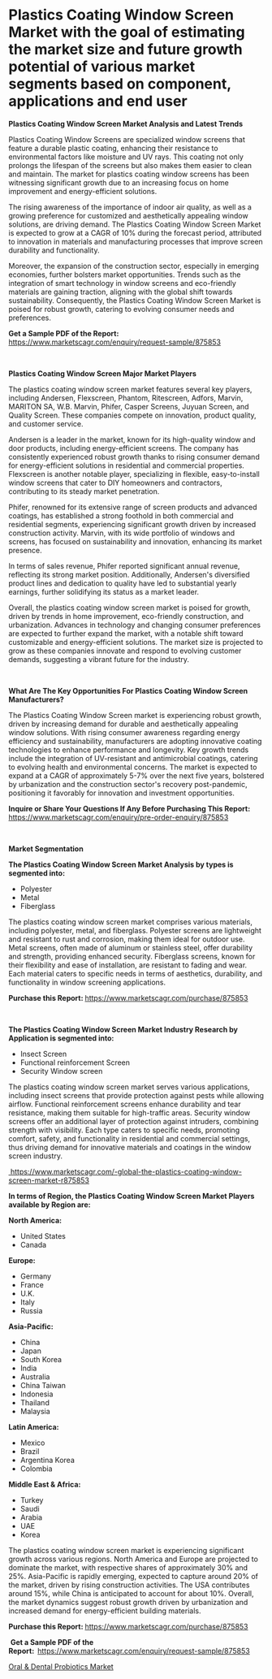<p><h1>Plastics Coating Window Screen Market with the goal of estimating the market size and future growth potential of various market segments based on component, applications and end user</h1></p><p><strong>Plastics Coating Window Screen Market Analysis and Latest Trends</strong></p>
<p><p>Plastics Coating Window Screens are specialized window screens that feature a durable plastic coating, enhancing their resistance to environmental factors like moisture and UV rays. This coating not only prolongs the lifespan of the screens but also makes them easier to clean and maintain. The market for plastics coating window screens has been witnessing significant growth due to an increasing focus on home improvement and energy-efficient solutions. </p><p>The rising awareness of the importance of indoor air quality, as well as a growing preference for customized and aesthetically appealing window solutions, are driving demand. The Plastics Coating Window Screen Market is expected to grow at a CAGR of 10% during the forecast period, attributed to innovation in materials and manufacturing processes that improve screen durability and functionality. </p><p>Moreover, the expansion of the construction sector, especially in emerging economies, further bolsters market opportunities. Trends such as the integration of smart technology in window screens and eco-friendly materials are gaining traction, aligning with the global shift towards sustainability. Consequently, the Plastics Coating Window Screen Market is poised for robust growth, catering to evolving consumer needs and preferences.</p></p>
<p><strong>Get a Sample PDF of the Report:&nbsp;</strong> <a href="https://www.marketscagr.com/enquiry/request-sample/875853?utm_campaign=3541&utm_medium=2&utm_source=Github&utm_content=ia&utm_term=21032025&utm_id=plastics-coating-window-screen">https://www.marketscagr.com/enquiry/request-sample/875853</a></p>
<p>&nbsp;</p>
<p><strong>Plastics Coating Window Screen Major Market Players</strong></p>
<p><p>The plastics coating window screen market features several key players, including Andersen, Flexscreen, Phantom, Ritescreen, Adfors, Marvin, MARITON SA, W.B. Marvin, Phifer, Casper Screens, Juyuan Screen, and Quality Screen. These companies compete on innovation, product quality, and customer service.</p><p>Andersen is a leader in the market, known for its high-quality window and door products, including energy-efficient screens. The company has consistently experienced robust growth thanks to rising consumer demand for energy-efficient solutions in residential and commercial properties. Flexscreen is another notable player, specializing in flexible, easy-to-install window screens that cater to DIY homeowners and contractors, contributing to its steady market penetration.</p><p>Phifer, renowned for its extensive range of screen products and advanced coatings, has established a strong foothold in both commercial and residential segments, experiencing significant growth driven by increased construction activity. Marvin, with its wide portfolio of windows and screens, has focused on sustainability and innovation, enhancing its market presence.</p><p>In terms of sales revenue, Phifer reported significant annual revenue, reflecting its strong market position. Additionally, Andersen's diversified product lines and dedication to quality have led to substantial yearly earnings, further solidifying its status as a market leader.</p><p>Overall, the plastics coating window screen market is poised for growth, driven by trends in home improvement, eco-friendly construction, and urbanization. Advances in technology and changing consumer preferences are expected to further expand the market, with a notable shift toward customizable and energy-efficient solutions. The market size is projected to grow as these companies innovate and respond to evolving customer demands, suggesting a vibrant future for the industry.</p></p>
<p>&nbsp;</p>
<p><strong>What Are The Key Opportunities For Plastics Coating Window Screen Manufacturers?</strong></p>
<p><p>The Plastics Coating Window Screen market is experiencing robust growth, driven by increasing demand for durable and aesthetically appealing window solutions. With rising consumer awareness regarding energy efficiency and sustainability, manufacturers are adopting innovative coating technologies to enhance performance and longevity. Key growth trends include the integration of UV-resistant and antimicrobial coatings, catering to evolving health and environmental concerns. The market is expected to expand at a CAGR of approximately 5-7% over the next five years, bolstered by urbanization and the construction sector's recovery post-pandemic, positioning it favorably for innovation and investment opportunities.</p></p>
<p><strong>Inquire or Share Your Questions If Any Before Purchasing This Report:</strong> <a href="https://www.marketscagr.com/enquiry/pre-order-enquiry/875853?utm_campaign=3541&utm_medium=2&utm_source=Github&utm_content=ia&utm_term=21032025&utm_id=plastics-coating-window-screen">https://www.marketscagr.com/enquiry/pre-order-enquiry/875853</a></p>
<p>&nbsp;</p>
<p><strong>Market Segmentation</strong></p>
<p><strong>The Plastics Coating Window Screen Market Analysis by types is segmented into:</strong></p>
<p><ul><li>Polyester</li><li>Metal</li><li>Fiberglass</li></ul></p>
<p><p>The plastics coating window screen market comprises various materials, including polyester, metal, and fiberglass. Polyester screens are lightweight and resistant to rust and corrosion, making them ideal for outdoor use. Metal screens, often made of aluminum or stainless steel, offer durability and strength, providing enhanced security. Fiberglass screens, known for their flexibility and ease of installation, are resistant to fading and wear. Each material caters to specific needs in terms of aesthetics, durability, and functionality in window screening applications.</p></p>
<p><strong>Purchase this Report:&nbsp;</strong><a href="https://www.marketscagr.com/purchase/875853?utm_campaign=3541&utm_medium=2&utm_source=Github&utm_content=ia&utm_term=21032025&utm_id=plastics-coating-window-screen">https://www.marketscagr.com/purchase/875853</a></p>
<p>&nbsp;</p>
<p><strong>The Plastics Coating Window Screen Market Industry Research by Application is segmented into:</strong></p>
<p><ul><li>Insect Screen</li><li>Functional reinforcement Screen</li><li>Security Window screen</li></ul></p>
<p><p>The plastics coating window screen market serves various applications, including insect screens that provide protection against pests while allowing airflow. Functional reinforcement screens enhance durability and tear resistance, making them suitable for high-traffic areas. Security window screens offer an additional layer of protection against intruders, combining strength with visibility. Each type caters to specific needs, promoting comfort, safety, and functionality in residential and commercial settings, thus driving demand for innovative materials and coatings in the window screen industry.</p></p>
<p><a href="https://www.marketscagr.com/-global-the-plastics-coating-window-screen-market-r875853?utm_campaign=3541&utm_medium=2&utm_source=Github&utm_content=ia&utm_term=21032025&utm_id=plastics-coating-window-screen">&nbsp;https://www.marketscagr.com/-global-the-plastics-coating-window-screen-market-r875853</a></p>
<p><strong>In terms of Region, the Plastics Coating Window Screen Market Players available by Region are:</strong></p>
<p>
    <p> <strong> North America: </strong>
        <ul>
            <li>United States</li>
            <li>Canada</li>
        </ul>
        </p> 
    <p> <strong> Europe: </strong>
        <ul>
            <li>Germany</li>
            <li>France</li>
            <li>U.K.</li>
            <li>Italy</li>
            <li>Russia</li>
        </ul>
        </p> 
    <p> <strong> Asia-Pacific: </strong>
        <ul>
            <li>China</li>
            <li>Japan</li>
            <li>South Korea</li>
            <li>India</li>
            <li>Australia</li>
            <li>China Taiwan</li>
            <li>Indonesia</li>
            <li>Thailand</li>
            <li>Malaysia</li>
        </ul>
        </p> 
    <p> <strong> Latin America: </strong>
        <ul>
            <li>Mexico</li>
            <li>Brazil</li>
            <li>Argentina Korea</li>
            <li>Colombia</li>
        </ul>
        </p> 
    <p> <strong> Middle East & Africa: </strong>
        <ul>
            <li>Turkey</li>
            <li>Saudi</li>
            <li>Arabia</li>
            <li>UAE</li>
            <li>Korea</li>
        </ul>
    </p>
    </p>
<p><p>The plastics coating window screen market is experiencing significant growth across various regions. North America and Europe are projected to dominate the market, with respective shares of approximately 30% and 25%. Asia-Pacific is rapidly emerging, expected to capture around 20% of the market, driven by rising construction activities. The USA contributes around 15%, while China is anticipated to account for about 10%. Overall, the market dynamics suggest robust growth driven by urbanization and increased demand for energy-efficient building materials.</p></p>
<p><strong>Purchase this Report: </strong><a href="https://www.marketscagr.com/purchase/875853?utm_campaign=3541&utm_medium=2&utm_source=Github&utm_content=ia&utm_term=21032025&utm_id=plastics-coating-window-screen">https://www.marketscagr.com/purchase/875853</a></p>
<p>&nbsp;<strong>Get a Sample PDF of the Report:&nbsp;&nbsp;</strong><a href="https://www.marketscagr.com/enquiry/request-sample/875853?utm_campaign=3541&utm_medium=2&utm_source=Github&utm_content=ia&utm_term=21032025&utm_id=plastics-coating-window-screen">https://www.marketscagr.com/enquiry/request-sample/875853</a></p>
<p><strong></strong></p>
<p><p><a href="https://github.com/braisykhwezi/Market-Research-Report-List-1/blob/main/oral-dental-probiotics-market.md?utm_campaign=3541&utm_medium=2&utm_source=Github&utm_content=ia&utm_term=21032025&utm_id=plastics-coating-window-screen">Oral & Dental Probiotics Market</a></p></p>